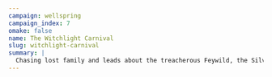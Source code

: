 ```yaml
---
campaign: wellspring
campaign_index: 7
omake: false
name: The Witchlight Carnival
slug: witchlight-carnival
summary: |
  Chasing lost family and leads about the treacherous Feywild, the Silverstone Players are invited to the mysterious Witchlight Carnival, where they must steal an artifact from its sinister proprietors.
---
```

